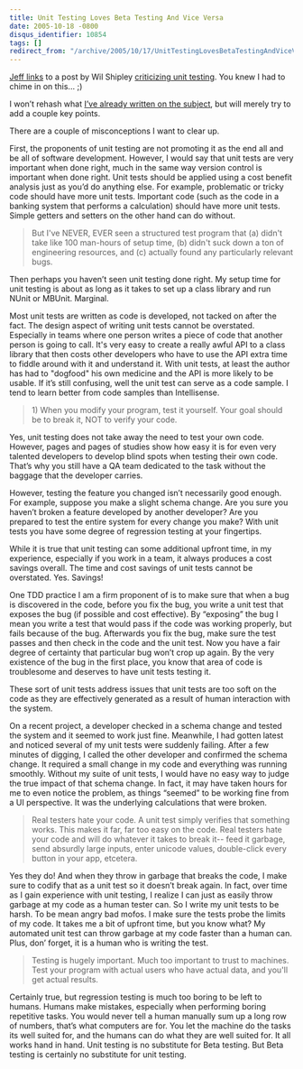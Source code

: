```yaml
---
title: Unit Testing Loves Beta Testing And Vice Versa
date: 2005-10-18 -0800
disqus_identifier: 10854
tags: []
redirect_from: "/archive/2005/10/17/UnitTestingLovesBetaTestingAndViceVersa.aspx/"
---
```


[Jeff links](http://www.codinghorror.com/blog/archives/000420.html) to a
post by Wil Shipley [criticizing unit
testing](http://wilshipley.com/blog/2005/09/unit-testing-is-teh-suck-urr.html).
You knew I had to chime in on this... ;)

I won’t rehash what [I’ve already written on the
subject](https://haacked.com/archive/2004/12/06/1704.aspx), but will
merely try to add a couple key points.

There are a couple of misconceptions I want to clear up.

First, the proponents of unit testing are not promoting it as the end
all and be all of software development. However, I would say that unit
tests are very important when done right, much in the same way version
control is important when done right. Unit tests should be applied using
a cost benefit analysis just as you’d do anything else. For example,
problematic or tricky code should have more unit tests. Important code
(such as the code in a banking system that performs a calculation)
should have more unit tests. Simple getters and setters on the other
hand can do without.

> But I've NEVER, EVER seen a structured test program that (a) didn't
> take like 100 man-hours of setup time, (b) didn't suck down a ton of
> engineering resources, and (c) actually found any particularly
> relevant bugs.

Then perhaps you haven’t seen unit testing done right. My setup time for
unit testing is about as long as it takes to set up a class library and
run NUnit or MBUnit. Marginal.

Most unit tests are written as code is developed, not tacked on after
the fact. The design aspect of writing unit tests cannot be overstated.
Especially in teams where one person writes a piece of code that another
person is going to call. It's very easy to create a really awful API to
a class library that then costs other developers who have to use the API
extra time to fiddle around with it and understand it. With unit tests,
at least the author has had to "dogfood" his own medicine and the API is
more likely to be usable. If it’s still confusing, well the unit test
can serve as a code sample. I tend to learn better from code samples
than Intellisense.

> ​1) When you modify your program, test it yourself. Your goal should
> be to break it, NOT to verify your code.

Yes, unit testing does not take away the need to test your own code.
However, pages and pages of studies show how easy it is for even very
talented developers to develop blind spots when testing their own code.
That’s why you still have a QA team dedicated to the task without the
baggage that the developer carries.

However, testing the feature you changed isn’t necessarily good enough.
For example, suppose you make a slight schema change. Are you sure you
haven’t broken a feature developed by another developer? Are you
prepared to test the entire system for every change you make? With unit
tests you have some degree of regression testing at your fingertips.

While it is true that unit testing can some additional upfront time, in
my experience, especially if you work in a team, it always produces a
cost savings overall. The time and cost savings of unit tests cannot be
overstated. Yes. Savings!

One TDD practice I am a firm proponent of is to make sure that when a
bug is discovered in the code, before you fix the bug, you write a unit
test that exposes the bug (if possible and cost effective). By
“exposing” the bug I mean you write a test that would pass if the code
was working properly, but fails because of the bug. Afterwards you fix
the bug, make sure the test passes and then check in the code and the
unit test. Now you have a fair degree of certainty that particular bug
won’t crop up again. By the very existence of the bug in the first
place, you know that area of code is troublesome and deserves to have
unit tests testing it.

These sort of unit tests address issues that unit tests are too soft on
the code as they are effectively generated as a result of human
interaction with the system.

On a recent project, a developer checked in a schema change and tested
the system and it seemed to work just fine. Meanwhile, I had gotten
latest and noticed several of my unit tests were suddenly failing. After
a few minutes of digging, I called the other developer and confirmed the
schema change. It required a small change in my code and everything was
running smoothly. Without my suite of unit tests, I would have no easy
way to judge the true impact of that schema change. In fact, it may have
taken hours for me to even notice the problem, as things “seemed” to be
working fine from a UI perspective. It was the underlying calculations
that were broken.

> Real testers hate your code. A unit test simply verifies that
> something works. This makes it far, far too easy on the code. Real
> testers hate your code and will do whatever it takes to break it--
> feed it garbage, send absurdly large inputs, enter unicode values,
> double-click every button in your app, etcetera.

Yes they do! And when they throw in garbage that breaks the code, I make
sure to codify that as a unit test so it doesn’t break again. In fact,
over time as I gain experience with unit testing, I realize I can just
as easily throw garbage at my code as a human tester can. So I write my
unit tests to be harsh. To be mean angry bad mofos. I make sure the
tests probe the limits of my code. It takes me a bit of upfront time,
but you know what? My automated unit test can throw garbage at my code
faster than a human can. Plus, don’ forget, it is a human who is writing
the test.

> Testing is hugely important. Much too important to trust to machines.
> Test your program with actual users who have actual data, and you'll
> get actual results.

Certainly true, but regression testing is much too boring to be left to
humans. Humans make mistakes, especially when performing boring
repetitive tasks. You would never tell a human manually sum up a long
row of numbers, that’s what computers are for. You let the machine do
the tasks its well suited for, and the humans can do what they are well
suited for. It all works hand in hand. Unit testing is no substitute for
Beta testing. But Beta testing is certainly no substitute for unit
testing.

